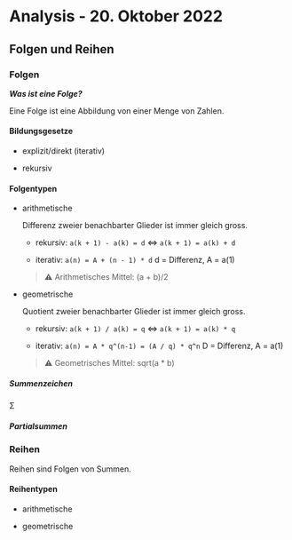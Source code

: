 # Analysis - 20. Oktober 2022

## Folgen und Reihen

### Folgen

***Was ist eine Folge?***

Eine Folge ist eine Abbildung von einer Menge von Zahlen.

#### Bildungsgesetze

- explizit/direkt (iterativ)

- rekursiv

#### Folgentypen

- arithmetische

  Differenz zweier benachbarter Glieder ist immer gleich gross.

  - rekursiv: `a(k + 1) - a(k) = d` ⇔ `a(k + 1) = a(k) + d`

  - iterativ: `a(n) = A + (n - 1) * d` d = Differenz, A = a(1)

  > :warning: Arithmetisches Mittel: (a + b)/2

- geometrische

  Quotient zweier benachbarter Glieder ist immer gleich gross.

  - rekursiv: `a(k + 1) / a(k) = q` ⇔ `a(k + 1) = a(k) * q`

  - iterativ: `a(n) = A * q^(n-1) = (A / q) * q^n` D = Differenz, A = a(1)

  > :warning: Geometrisches Mittel: sqrt(a * b)

##### Summenzeichen

Σ

##### Partialsummen

### Reihen

Reihen sind Folgen von Summen.

#### Reihentypen

- arithmetische

- geometrische
